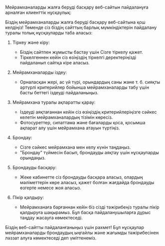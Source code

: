Мейрамханаларды жалға беруді басқару веб-сайтын пайдалануға арналған клиенттік нұсқаулық:

Біздің мейрамханаларды жалға беруді басқару веб-сайтына қош келдіңіз! Төменде сіз біздің сайттың барлық мүмкіндіктерін пайдалану туралы толық нұсқауларды таба аласыз:

1. Тіркеу және кіру:
   - Біздің сайтпен жұмысты бастау үшін Сізге тіркелу қажет.
   - Тіркелгеннен кейін сіз өзіңіздің тіркелгі деректеріңізді пайдаланып сайтқа кіре аласыз.

2. Мейрамханаларды іздеу:
   - Орналасқан жері, ас үй түрі, орындардың саны және т. б. сияқты әртүрлі критерийлер бойынша мейрамханаларды табу үшін басты беттегі іздеуді пайдаланыңыз.

3. Мейрамхана туралы ақпаратты қарау:
   - Іздеуді аяқтағаннан кейін сіз өзіңіздің критерийлеріңізге сәйкес келетін мейрамханалардың тізімін көресіз.
   - Фотосуреттер, сипаттама және бағаларды қоса, қосымша ақпарат алу үшін мейрамхана атауын түртіңіз.

4. Брондау:
   - Сізге сәйкес мейрамхана мен келу күнін таңдаңыз.
   - "Брондау" түймесін басып, брондауды аяқтау үшін нұсқауларды орындаңыз.

5. Брондауды басқару:
   - Жеке кабинетте сіз брондауды басқара аласыз, олардың мәліметтерін көре аласыз, қажет болған жағдайда брондауды өзгерте немесе жоя аласыз.

6. Пікір қалдыру:
   - Мейрамханаға барғаннан кейін біз сізді тәжірибеңіз туралы пікір қалдыруға шақырамыз. Бұл басқа пайдаланушыларға дұрыс таңдау жасауға көмектеседі.

Біздің веб-сайтты пайдаланғаныңыз үшін рахмет! Бұл нұсқаулар мейрамханаларды брондаудың ыңғайлы және жағымды тәжірибесінен ләззат алуға көмектеседі деп үміттенеміз.